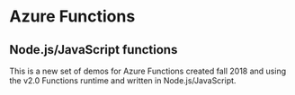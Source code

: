 # Azure Functions 

## Node.js/JavaScript functions 

This is a new set of demos for Azure Functions created fall 2018 and using the v2.0 Functions runtime and written in Node.js/JavaScript.

